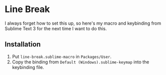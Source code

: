 # Line Break
I always forget how to set this up, so here's my macro and keybinding from Sublime Text 3 for the next time I want to do this.

## Installation
1. Put `line-break.sublime-macro` in `Packages/User`.
1. Copy the binding from `Default (Windows).sublime-keymap` into the keybinding file.